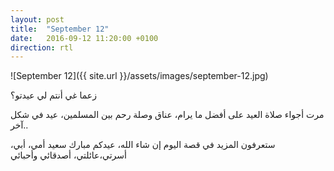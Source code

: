 ```yaml
---
layout: post
title:  "September 12"
date:   2016-09-12 11:20:00 +0100
direction: rtl
---
```


![September 12]({{ site.url }}/assets/images/september-12.jpg)

زعما غي أنتم لي عيدتو؟

مرت أجواء صلاة العيد على أفضل ما يرام، عناق وصلة رحم بين المسلمين، عيد في شكل آخر..

ستعرفون المزيد في قصة اليوم إن شاء الله، عيدكم مبارك سعيد أمي، أبي، أسرتي،عائلتي، أصدقائي وأحبائي